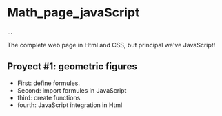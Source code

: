# Math_page_javaScript

...

The complete web page in Html and CSS, but principal we've JavaScript!

## Proyect #1: geometric figures

- First: define formules.
- Second: import formules in JavaScript
- third: create functions.
- fourth: JavaScript integration in Html
